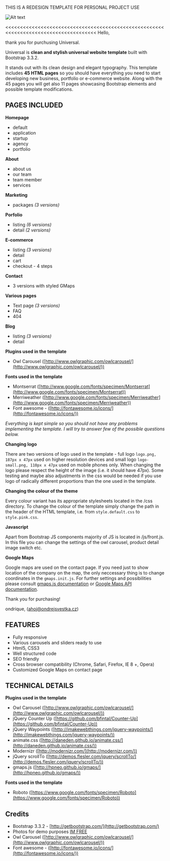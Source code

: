 THIS IS A REDESIGN TEMPLATE FOR PERSONAL PROJECT USE

![Alt text](/screenshot/SCREESHOT.png?raw=true "Optional Title")



<<<<<<<<<<<<<<<<<<<<<<<<<<<<<<<<<<<<<<<<<<<<<<<<<<<<<<<<<<<<<<<<<<<<<<<<<<<<<<<<<<<<<
Hello,

thank you for purchusing Universal. 

Universal is **clean and stylish universal website template** built with Bootstrap 3.3.2. 

It stands out with its clean design and elegant typography. This template includes **45 HTML pages** so you should have everything you need to start developing new business, portfolio or e-commerce website. Along with the 45 pages you will get also 11 pages showcasing Bootstrap elements and possible template modifications.

## PAGES INCLUDED ##

**Homepage**

- default
- application
- startup
- agency
- portfolio

**About**

- about us
- our team
- team member
- services

**Marketing**

- packages *(3 versions)*

**Porfolio**

- listing *(6 versions)*
- detail *(2 versions)*

**E-commerce**

- listing *(3 versions)*
- detail 
- cart
- checkout - 4 steps

**Contact**

- 3 versions with styled GMaps

**Various pages**

- Text page *(3 versions)*
- FAQ
- 404

**Blog**

- listing *(3 versions)*
- detail 

**Plugins used in the template**

- Owl Carousel ([http://www.owlgraphic.com/owlcarousel/](http://www.owlgraphic.com/owlcarousel/))


**Fonts used in the template**

- Montserrat ([http://www.google.com/fonts/specimen/Montserrat](http://www.google.com/fonts/specimen/Montserrat))
- Merriweather ([http://www.google.com/fonts/specimen/Merriweather](http://www.google.com/fonts/specimen/Merriweather))
- Font awesome - ([http://fontawesome.io/icons/](http://fontawesome.io/icons/))



*Everything is kept simple so you should not have any problems implementing the template. I will try to answer few of the possible questions below.*

**Changing logo**

There are two versions of logo used in the template - full logo `logo.png, 187px x 47px` used on higher resolution devices and small logo `logo-small.png, 110px x 47px` used on mobile phones only. When changing the logo please respect the height of the image (i.e. it should have 47px). Some testing and maybe also adjustments in the css would be needed if you use logo of radically different proportions than the one used in the template. 


**Changing the colour of the theme**

Every colour variant has its appropriate stylesheets located in the /css directory. To change the colour of the template simply change the path in the header of the HTML template, i.e. from `style.default.css` to `style.pink.css`.

**Javascript**

Apart from Bootstrap JS components majority of JS is located in /js/front.js. In this file you can change the settings of the owl carousel, product detail image switch etc. 

**Google Maps**

Google maps are used on the contact page. If you need just to show location of the company on the map, the only neccessary thing is to change coordinates in the `gmaps.init.js`. For further settings and possibilities please consult [gmaps.js documentation](http://hpneo.github.io/gmaps/) or [Google Maps API documentation](https://developers.google.com/maps/documentation/javascript/).

Thank you for purchasing!

ondrique, (ahoj@ondrejsvestka.cz)

## FEATURES ##

- Fully responsive
- Various carousels and sliders ready to use
- Html5, CSS3 
- Well structured code
- SEO friendly
- Cross browser compatibility (Chrome, Safari, Firefox, IE 8 +, Opera)
- Customized Google Maps on contact page

## TECHNICAL DETAILS ##


**Plugins used in the template**

- Owl Carousel ([http://www.owlgraphic.com/owlcarousel/](http://www.owlgraphic.com/owlcarousel/))
- jQuery Counter Up ([https://github.com/bfintal/Counter-Up](https://github.com/bfintal/Counter-Up))
- jQuery Waypoints ([http://imakewebthings.com/jquery-waypoints/](http://imakewebthings.com/jquery-waypoints/))
- animate.css ([http://daneden.github.io/animate.css/](http://daneden.github.io/animate.css/))
- Modernizr ([http://modernizr.com/](http://modernizr.com/)) 
- jQuery scrollTo ([http://demos.flesler.com/jquery/scrollTo/](http://demos.flesler.com/jquery/scrollTo/))
- gmaps.js ([http://hpneo.github.io/gmaps/](http://hpneo.github.io/gmaps/))

**Fonts used in the template**

- Roboto ([https://www.google.com/fonts/specimen/Roboto](https://www.google.com/fonts/specimen/Roboto))

## Credits ##

- Bootstrap 3.3.2 - [http://getbootstrap.com/](http://getbootstrap.com/)
- Photos for demo purposes [IM FREE](http://www.imcreator.com/free)
- Owl Carousel ([http://www.owlgraphic.com/owlcarousel/](http://www.owlgraphic.com/owlcarousel/))
- Font awesome - ([http://fontawesome.io/icons/](http://fontawesome.io/icons/))








